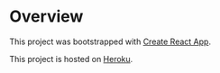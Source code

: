 # Overview

This project was bootstrapped with [Create React App](https://github.com/facebook/create-react-app).

This project is hosted on [Heroku](https://andela-ireporter-frontend.herokuapp.com).
